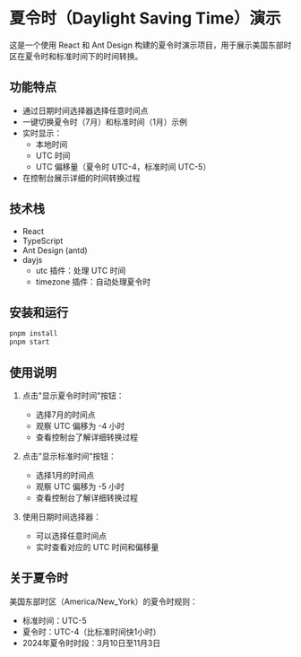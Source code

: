 # 夏令时（Daylight Saving Time）演示

这是一个使用 React 和 Ant Design 构建的夏令时演示项目，用于展示美国东部时区在夏令时和标准时间下的时间转换。

## 功能特点

- 通过日期时间选择器选择任意时间点
- 一键切换夏令时（7月）和标准时间（1月）示例
- 实时显示：
  - 本地时间
  - UTC 时间
  - UTC 偏移量（夏令时 UTC-4，标准时间 UTC-5）
- 在控制台展示详细的时间转换过程

## 技术栈

- React
- TypeScript
- Ant Design (antd)
- dayjs
  - utc 插件：处理 UTC 时间
  - timezone 插件：自动处理夏令时

## 安装和运行

```bash
pnpm install
pnpm start
```

## 使用说明

1. 点击"显示夏令时时间"按钮：
   - 选择7月的时间点
   - 观察 UTC 偏移为 -4 小时
   - 查看控制台了解详细转换过程

2. 点击"显示标准时间"按钮：
   - 选择1月的时间点
   - 观察 UTC 偏移为 -5 小时
   - 查看控制台了解详细转换过程

3. 使用日期时间选择器：
   - 可以选择任意时间点
   - 实时查看对应的 UTC 时间和偏移量

## 关于夏令时

美国东部时区（America/New_York）的夏令时规则：

- 标准时间：UTC-5
- 夏令时：UTC-4（比标准时间快1小时）
- 2024年夏令时时段：3月10日至11月3日
